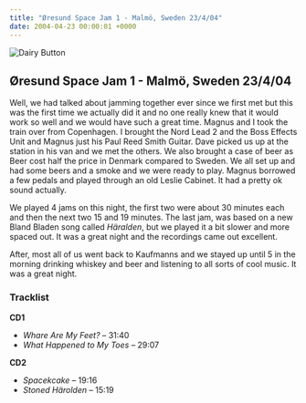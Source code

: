 ```yaml
---
title: "Øresund Space Jam 1 - Malmö, Sweden 23/4/04"
date: 2004-04-23 00:00:01 +0000
---
```


![Dairy Button](IMAGES/BOTTONS/DAIRY.jpg)

## Øresund Space Jam 1 - Malmö, Sweden 23/4/04

Well, we had talked about jamming together ever since we first met but this was the first time we actually did it and no one really knew that it would work so well and we would have such a great time. Magnus and I took the train over from Copenhagen. I brought the Nord Lead 2 and the Boss Effects Unit and Magnus just his Paul Reed Smith Guitar. Dave picked us up at the station in his van and we met the others. We also brought a case of beer as Beer cost half the price in Denmark compared to Sweden. We all set up and had some beers and a smoke and we were ready to play. Magnus borrowed a few pedals and played through an old Leslie Cabinet. It had a pretty ok sound actually.

We played 4 jams on this night, the first two were about 30 minutes each and then the next two 15 and 19 minutes. The last jam, was based on a new Bland Bladen song called *Häralden*, but we played it a bit slower and more spaced out. It was a great night and the recordings came out excellent.

After, most all of us went back to Kaufmanns and we stayed up until 5 in the morning drinking whiskey and beer and listening to all sorts of cool music. It was a great night.

### Tracklist

**CD1**  
- *Whare Are My Feet?* – 31:40  
- *What Happened to My Toes* – 29:07

**CD2**  
- *Spacekcake* – 19:16  
- *Stoned Härolden* – 15:19
